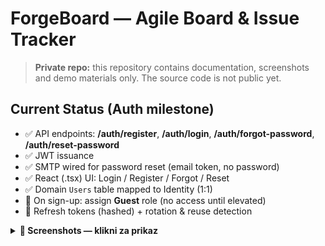 # ForgeBoard — Agile Board & Issue Tracker

> **Private repo:** this repository contains documentation, screenshots and demo materials only. The source code is not public yet.

## Current Status (Auth milestone)
- ✅ API endpoints: **/auth/register**, **/auth/login**, **/auth/forgot-password**, **/auth/reset-password**
- ✅ JWT issuance
- ✅ SMTP wired for password reset (email token, no password)
- ✅ React (.tsx) UI: Login / Register / Forgot / Reset
- ✅ Domain `Users` table mapped to Identity (1:1)
- 🧩 On sign-up: assign **Guest** role (no access until elevated)
- 🧩 Refresh tokens (hashed) + rotation & reuse detection





<details>
<summary><b>📸 Screenshots — klikni za prikaz</b></summary>

<br/>

<details>
<summary><b>🔐 Auth screens — klikni za prikaz</b></summary>

<br/>

<table>
<thead>
<tr>
<th align="center">Login — Desktop</th>
<th align="center">Login — Mobile</th>
</tr>
</thead>
<tbody>
<tr>
<td align="center">
<a href="media/screenshots/auth/01-login-desktop.png">
<img src="media/screenshots/auth/01-login-desktop.png" width="520" alt="Login — Desktop">
</a>
</td>
<td align="center">
<a href="media/screenshots/auth/02-login-mobile.png">
<img src="media/screenshots/auth/02-login-mobile.png" width="240" alt="Login — Mobile">
</a>
</td>
</tr>
</tbody>
</table>

<br/>

<table>
<thead>
<tr>
<th align="center">Register — Desktop</th>
<th align="center">Register — Mobile</th>
</tr>
</thead>
<tbody>
<tr>
<td align="center">
<a href="media/screenshots/auth/03-register-desktop.png">
<img src="media/screenshots/auth/03-register-desktop.png" width="520" alt="Register — Desktop">
</a>
</td>
<td align="center">
<a href="media/screenshots/auth/04-register-mobile.png">
<img src="media/screenshots/auth/04-register-mobile.png" width="240" alt="Register — Mobile">
</a>
</td>
</tr>
</tbody>
</table>

<br/>

<table>
<thead>
<tr>
<th align="center">Forgot password — Desktop</th>
</tr>
</thead>
<tbody>
<tr>
<td align="center">
<a href="media/screenshots/auth/05-forgot-desktop.png">
<img src="media/screenshots/auth/05-forgot-desktop.png" width="480" alt="Forgot password — Desktop">
</a>
</td>
</tr>
</tbody>
</table>

<br/>

<p align="center">
<a href="media/screenshots/auth/06-reset-email.png">
<img src="media/screenshots/auth/06-reset-email.png" width="520" alt="Reset email (token)">
</a><br/>
<sub><b>Reset email</b> — token preview</sub>
</p>

</details>

</details>


</details>

<!-- i prazna linija ispod ovog bloka -->

